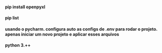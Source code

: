 #### pip install openpyxl
#### pip list

#### usando o pycharm. configura auto as configs de .env para rodar o projeto. apenas iniciar um novo projeto e aplicar esses arquivos
#### python 3.++
